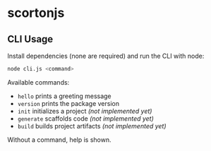 # scortonjs

## CLI Usage

Install dependencies (none are required) and run the CLI with node:

```bash
node cli.js <command>
```

Available commands:

- `hello`    prints a greeting message
- `version`  prints the package version
- `init`     initializes a project *(not implemented yet)*
- `generate` scaffolds code *(not implemented yet)*
- `build`    builds project artifacts *(not implemented yet)*

Without a command, help is shown.
